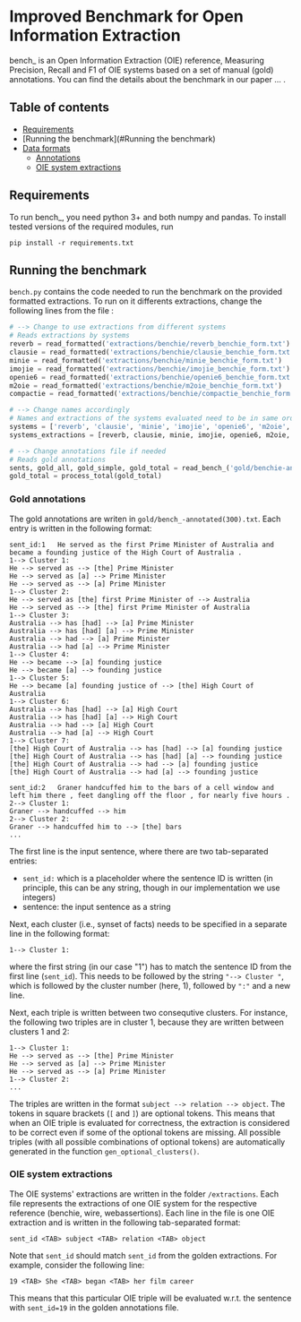 # Improved Benchmark for Open Information Extraction

bench_ is an Open Information Extraction (OIE) reference, Measuring Precision, Recall and F1 of OIE systems based on a set of manual (gold) annotations.
You can find the details about the benchmark in our paper ... .

## Table of contents

  - [Requirements](#requirements)
  - [Running the benchmark](#Running the benchmark)
  - [Data formats](#data-formats)
    - [Annotations](#annotations)
    - [OIE system extractions](#oie-system-extractions)

## Requirements

To run bench_, you need python 3+ and both numpy and pandas. To install tested versions of the required modules, run

```console
pip install -r requirements.txt
```
## Running the benchmark

`bench.py` contains the code needed to run the benchmark on the provided formatted extractions. To run on it differents extractions, change the following lines from the file :

```python
# --> Change to use extractions from different systems
# Reads extractions by systems
reverb = read_formatted('extractions/benchie/reverb_benchie_form.txt')
clausie = read_formatted('extractions/benchie/clausie_benchie_form.txt')
minie = read_formatted('extractions/benchie/minie_benchie_form.txt')
imojie = read_formatted('extractions/benchie/imojie_benchie_form.txt')
openie6 = read_formatted('extractions/benchie/openie6_benchie_form.txt')
m2oie = read_formatted('extractions/benchie/m2oie_benchie_form.txt')
compactie = read_formatted('extractions/benchie/compactie_benchie_form.txt')

# --> Change names accordingly
# Names and extractions of the systems evaluated need to be in same order as the extractions (systems_extractions)
systems = ['reverb', 'clausie', 'minie', 'imojie', 'openie6', 'm2oie', 'compactie']
systems_extractions = [reverb, clausie, minie, imojie, openie6, m2oie, compactie]

# --> Change annotations file if needed
# Reads gold annotations
sents, gold_all, gold_simple, gold_total = read_bench_('gold/benchie-annotated(300).txt')
gold_total = process_total(gold_total)
```


### Gold annotations

The gold annotations are writen in `gold/bench_-annotated(300).txt`. Each entry is written in the following format:

```
sent_id:1	He served as the first Prime Minister of Australia and became a founding justice of the High Court of Australia .
1--> Cluster 1:
He --> served as --> [the] Prime Minister
He --> served as [a] --> Prime Minister
He --> served as --> [a] Prime Minister
1--> Cluster 2:
He --> served as [the] first Prime Minister of --> Australia
He --> served as --> [the] first Prime Minister of Australia
1--> Cluster 3:
Australia --> has [had] --> [a] Prime Minister
Australia --> has [had] [a] --> Prime Minister
Australia --> had --> [a] Prime Minister
Australia --> had [a] --> Prime Minister
1--> Cluster 4:
He --> became --> [a] founding justice
He --> became [a] --> founding justice
1--> Cluster 5:
He --> became [a] founding justice of --> [the] High Court of Australia
1--> Cluster 6:
Australia --> has [had] --> [a] High Court
Australia --> has [had] [a] --> High Court
Australia --> had --> [a] High Court
Australia --> had [a] --> High Court
1--> Cluster 7:
[the] High Court of Australia --> has [had] --> [a] founding justice
[the] High Court of Australia --> has [had] [a] --> founding justice
[the] High Court of Australia --> had --> [a] founding justice
[the] High Court of Australia --> had [a] --> founding justice

sent_id:2	Graner handcuffed him to the bars of a cell window and left him there , feet dangling off the floor , for nearly five hours .
2--> Cluster 1:
Graner --> handcuffed --> him
2--> Cluster 2:
Graner --> handcuffed him to --> [the] bars
...
```
The first line is the input sentence, where there are two tab-separated entries:
   * `sent_id:` which is a placeholder where the sentence ID is written (in principle, this can be any string, though in our implementation we use integers)
   * sentence: the input sentence as a string
  
Next, each cluster (i.e., synset of facts) needs to be specified in a separate line in the following format:

```1--> Cluster 1:```

where the first string (in our case "1") has to match the sentence ID from the first line (`sent_id`). This needs to be followed by the string ```"--> Cluster "```, which is followed by  the cluster number (here, 1), followed by ```":"``` and a new line. 

Next, each triple is written between two consequtive clusters. For instance, the following two triples are in cluster 1, because they are written between clusters 1 and 2:
```
1--> Cluster 1:
He --> served as --> [the] Prime Minister
He --> served as [a] --> Prime Minister
He --> served as --> [a] Prime Minister
1--> Cluster 2:
...
```
The triples are written in the format ```subject --> relation --> object```. The tokens in square brackets (```[``` and ```]```) are optional tokens. This means that when an OIE triple is evaluated for correctness, the extraction is considered to be correct even if some of the optional tokens are missing. All possible triples (with all possible combinations of optional tokens) are automatically generated in the function `gen_optional_clusters()`.


### OIE system extractions

The OIE systems' extractions are written in the folder `/extractions`. Each file represents the extractions of one OIE system for the respective reference (benchie, wire, webassertions). Each line in the file is one OIE extraction and is written in the following tab-separated format:
```
sent_id <TAB> subject <TAB> relation <TAB> object
```
Note that `sent_id` should match `sent_id` from the golden extractions. For example, consider the following line:
``` 
19 <TAB> She <TAB> began <TAB> her film career
```
This means that this particular OIE triple will be evaluated w.r.t. the sentence with `sent_id=19` in the golden annotations file. 






